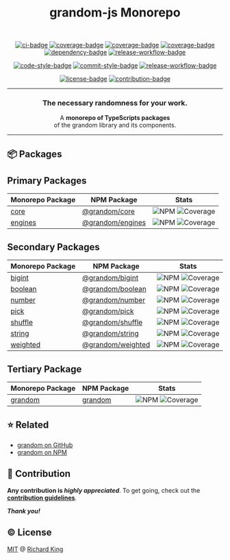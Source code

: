 <h1 align="center">
  grandom-js Monorepo
</h1>

<br />


<!-- Badges - 1st row -->
<p align="center">
  <!-- CI badge -->
  <a href="https://github.com/grandom-library/grandom-js/actions?query=workflow%3ACI"><img src="https://github.com/grandom-library/grandom-js/workflows/CI/badge.svg" alt="ci-badge"></a>
  <!-- Coverage badge -->
  <a href="https://app.codecov.io/gh/grandom-library/grandom-js"><img src="https://img.shields.io/codecov/c/github/grandom-library/grandom-js?logo=codecov&logoColor=white" alt="coverage-badge"></a>  
  <!-- Code quality badge -->
  <a href="https://www.codefactor.io/repository/github/grandom-library/grandom-js"><img src="https://img.shields.io/codefactor/grade/github/grandom-library/grandom-js?label=Quality&logo=codefactor&logoColor=white" alt="coverage-badge"></a>
  <!-- Code maintainability badge -->
  <a href="https://codeclimate.com/github/grandom-library/grandom-js"><img src="https://img.shields.io/codeclimate/maintainability/grandom-library/grandom-js?label=Maintainability&logo=codeclimate&logoColor=white" alt="coverage-badge"></a>
  <!-- Dependency badge -->
  <a href="https://github.com/grandom-library/grandom-js/pulls?q=is%3Apr+is%3Aopen+label%3Adependencies"><img src="https://img.shields.io/badge/Dependencies-✔-brightgreen.svg?logo=dependabot" alt="dependency-badge"></a>
  <!-- Security badge -->
  <a href="https://socket.dev/dashboard/org/gh/grandom-library/repo/grandom-js"><img src="https://img.shields.io/badge/Security-✔-brightgreen.svg?logo=auth0&logoColor=white" alt="release-workflow-badge"></a>   
</p>

<!-- Badges - 2nd row -->
<p align="center">
  <!-- Code style badge -->
  <a href="https://www.npmjs.com/package/ts-standard"><img src="https://img.shields.io/badge/Code-TS--Standard-3178C6.svg?logo=typescript&logoColor=white" alt="code-style-badge"></a>
  <!-- Commit style badge -->
  <a href="https://github.com/semantic-release/semantic-release/blob/master/CONTRIBUTING.md#commit-message-guidelines"><img src="https://img.shields.io/badge/Commit-Conventional_Commits-EF7B4D.svg?logo=git&logoColor=white" alt="commit-style-badge"></a>
  <!-- Release workflow badge -->
  <a href="https://semantic-release.gitbook.io/semantic-release"><img src="https://img.shields.io/badge/Release-Semantic_Release-ED2B88.svg?logo=semanticweb&logoColor=white" alt="release-workflow-badge"></a>    
</p>

<!-- Badges - 3rd row -->
<p align="center">
  <!-- License badge -->
  <a href="https://github.com/grandom-library/grandom-js/blob/main/LICENSE"><img src="https://img.shields.io/badge/License-MIT-brightgreen.svg?logo=github" alt="license-badge"></a>
  <!-- Contribution badge -->
  <a href="https://github.com/grandom-library/grandom-js/blob/main/.github/CONTRIBUTING.md"><img src="https://img.shields.io/badge/PRs-Welcome!-brightgreen.svg?logo=git&logoColor=white" alt="contribution-badge"></a>
</p>

---

<h3 align="center">
  The necessary randomness for your work.
</h3>

<p align="center">
  A <b>monorepo of TypeScripts packages</b><br/> of the grandom library and its components.
</p>

---

## 📦 Packages

## Primary Packages

| Monorepo Package | NPM Package | Stats |
| ---------------- | ----------- | ----- |
| [core][url-gh-core] | [@grandom/core][url-npm-core] | ![NPM][url-b-core-ver] ![Coverage][url-b-core-cov]
| [engines][url-gh-engines] | [@grandom/engines][url-npm-engines] | ![NPM][url-b-engines-ver] ![Coverage][url-b-engines-cov]

## Secondary Packages

| Monorepo Package | NPM Package | Stats |
| ---------------- | ----------- | ----- |
| [bigint][url-gh-bigint] | [@grandom/bigint][url-npm-bigint] | ![NPM][url-b-bigint-ver] ![Coverage][url-b-bigint-cov]
| [boolean][url-gh-boolean] | [@grandom/boolean][url-npm-boolean] | ![NPM][url-b-boolean-ver] ![Coverage][url-b-boolean-cov]
| [number][url-gh-number] | [@grandom/number][url-npm-number] | ![NPM][url-b-number-ver] ![Coverage][url-b-number-cov]
| [pick][url-gh-pick] | [@grandom/pick][url-npm-pick] | ![NPM][url-b-pick-ver] ![Coverage][url-b-pick-cov]
| [shuffle][url-gh-shuffle] | [@grandom/shuffle][url-npm-shuffle] | ![NPM][url-b-shuffle-ver] ![Coverage][url-b-shuffle-cov]
| [string][url-gh-string] | [@grandom/string][url-npm-string] | ![NPM][url-b-string-ver] ![Coverage][url-b-string-cov]
| [weighted][url-gh-weighted] | [@grandom/weighted][url-npm-weighted] | ![NPM][url-b-weighted-ver] ![Coverage][url-b-weighted-cov]

## Tertiary Package

| Monorepo Package | NPM Package | Stats |
| ---------------- | ----------- | ----- |
| [grandom][url-gh-grandom] | [grandom][url-npm-grandom] | ![NPM][url-b-grandom-ver] ![Coverage][url-b-grandom-cov]

## ⭐ Related

- [grandom on GitHub](https://github.com/grandom-library)
- [grandom on NPM](https://www.npmjs.com/search?q=keywords:grandom)

## 🍻 Contribution

**Any contribution is ***highly appreciated*****. To get going, check out the [**contribution guidelines**][url-contrib-doc].

***Thank you!***

## ©️ License

[MIT][url-license-doc] @ [Richard King](https://richrdkng.com)

<!--- References =============================================================================== -->

<!--- URLs -->
[url-license-doc]: https://github.com/grandom-library/grandom-js/blob/main/LICENSE
[url-contrib-doc]: https://github.com/grandom-library/grandom-js/blob/main/.github/CONTRIBUTING.md

<!-- Primary packages -->
[url-gh-core]: https://github.com/grandom-library/grandom-js/tree/main/packages/core
[url-npm-core]: https://www.npmjs.com/package/@grandom/core
[url-b-core-ver]: https://img.shields.io/npm/v/%40grandom/core?color=brightgreen&logo=npm
[url-b-core-cov]: https://img.shields.io/codecov/c/github/grandom-library/grandom-js?flag=grandom-core&logo=codecov&logoColor=white

[url-gh-engines]: https://github.com/grandom-library/grandom-js/tree/main/packages/engines
[url-npm-engines]: https://www.npmjs.com/package/@grandom/engines
[url-b-engines-ver]: https://img.shields.io/npm/v/%40grandom/engines?color=brightgreen&logo=npm
[url-b-engines-cov]: https://img.shields.io/codecov/c/github/grandom-library/grandom-js?flag=grandom-engines&logo=codecov&logoColor=white

<!--- Secondary Packages -->
[url-gh-bigint]: https://github.com/grandom-library/grandom-js/tree/main/packages/bigint
[url-npm-bigint]: https://www.npmjs.com/package/@grandom/bigint
[url-b-bigint-ver]: https://img.shields.io/npm/v/%40grandom/bigint?color=brightgreen&logo=npm
[url-b-bigint-cov]: https://img.shields.io/codecov/c/github/grandom-library/grandom-js?flag=grandom-bigint&logo=codecov&logoColor=white

[url-gh-boolean]: https://github.com/grandom-library/grandom-js/tree/main/packages/boolean
[url-npm-boolean]: https://www.npmjs.com/package/@grandom/boolean
[url-b-boolean-ver]: https://img.shields.io/npm/v/%40grandom/boolean?color=brightgreen&logo=npm
[url-b-boolean-cov]: https://img.shields.io/codecov/c/github/grandom-library/grandom-js?flag=grandom-boolean&logo=codecov&logoColor=white

[url-gh-number]: https://github.com/grandom-library/grandom-js/tree/main/packages/number
[url-npm-number]: https://www.npmjs.com/package/@grandom/number
[url-b-number-ver]: https://img.shields.io/npm/v/%40grandom/number?color=brightgreen&logo=npm
[url-b-number-cov]: https://img.shields.io/codecov/c/github/grandom-library/grandom-js?flag=grandom-number&logo=codecov&logoColor=white

[url-gh-pick]: https://github.com/grandom-library/grandom-js/tree/main/packages/pick
[url-npm-pick]: https://www.npmjs.com/package/@grandom/pick
[url-b-pick-ver]: https://img.shields.io/npm/v/%40grandom/pick?color=brightgreen&logo=npm
[url-b-pick-cov]: https://img.shields.io/codecov/c/github/grandom-library/grandom-js?flag=grandom-pick&logo=codecov&logoColor=white

[url-gh-shuffle]: https://github.com/grandom-library/grandom-js/tree/main/packages/shuffle
[url-npm-shuffle]: https://www.npmjs.com/package/@grandom/shuffle
[url-b-shuffle-ver]: https://img.shields.io/npm/v/%40grandom/shuffle?color=brightgreen&logo=npm
[url-b-shuffle-cov]: https://img.shields.io/codecov/c/github/grandom-library/grandom-js?flag=grandom-shuffle&logo=codecov&logoColor=white

[url-gh-string]: https://github.com/grandom-library/grandom-js/tree/main/packages/string
[url-npm-string]: https://www.npmjs.com/package/@grandom/string
[url-b-string-ver]: https://img.shields.io/npm/v/%40grandom/string?color=brightgreen&logo=npm
[url-b-string-cov]: https://img.shields.io/codecov/c/github/grandom-library/grandom-js?flag=grandom-string&logo=codecov&logoColor=white

[url-gh-weighted]: https://github.com/grandom-library/grandom-js/tree/main/packages/weighted
[url-npm-weighted]: https://www.npmjs.com/package/@grandom/weighted
[url-b-weighted-ver]: https://img.shields.io/npm/v/%40grandom/weighted?color=brightgreen&logo=npm
[url-b-weighted-cov]: https://img.shields.io/codecov/c/github/grandom-library/grandom-js?flag=grandom-weighted&logo=codecov&logoColor=white

<!--- Tertiary Package -->
[url-gh-grandom]: https://github.com/grandom-library/grandom-js/tree/main/packages/grandom
[url-npm-grandom]: https://www.npmjs.com/package/grandom
[url-b-grandom-ver]: https://img.shields.io/npm/v/grandom?color=brightgreen&logo=npm
[url-b-grandom-cov]: https://img.shields.io/codecov/c/github/grandom-library/grandom-js?flag=grandom&logo=codecov&logoColor=white
